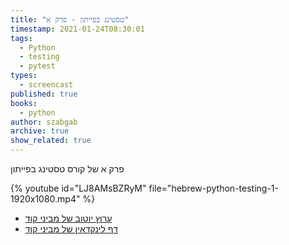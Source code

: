 ```yaml
---
title: "טסטינג בפייתון - פרק א"
timestamp: 2021-01-24T08:30:01
tags:
  - Python
  - testing
  - pytest
types:
  - screencast
published: true
books:
  - python
author: szabgab
archive: true
show_related: true
---
```



פרק א של קורס טסטינג בפייתון


{% youtube id="LJ8AMsBZRyM" file="hebrew-python-testing-1-1920x1080.mp4" %}

* [ערוץ יוטוב של מביני קוד](/youtube)
* [דף לינקדאין של מביני קוד](/linkedin)

